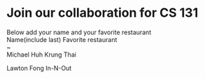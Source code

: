 # Join our collaboration for CS 131
Below add your name and your favorite restaurant
<br>
Name(include last)      Favorite restaurant <br>
~                                                       
Michael Huh             Krung Thai

Lawton Fong		In-N-Out